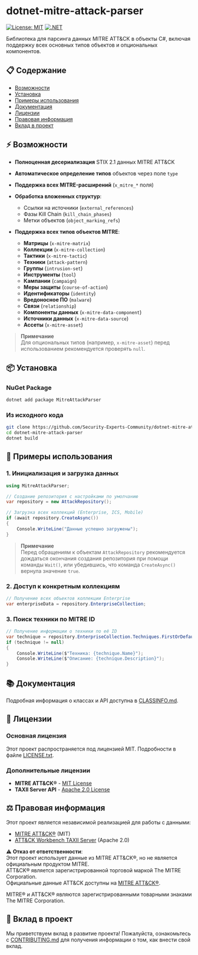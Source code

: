 # dotnet-mitre-attack-parser

[![License: MIT](https://img.shields.io/badge/License-MIT-yellow.svg)](https://opensource.org/licenses/MIT)
[![.NET](https://img.shields.io/badge/.NET-8.0-blue.svg)](https://dotnet.microsoft.com/download/dotnet/8.0)

Библиотека для парсинга данных MITRE ATT&CK в объекты C#, включая поддержку всех основных типов объектов и опциональных компонентов.

## 📋 Содержание

- [Возможности](#features)
- [Установка](#installation)
- [Примеры использования](#usage-examples)
- [Документация](#documentation)
- [Лицензии](#licenses)
- [Правовая информация](#legal-information)
- [Вклад в проект](#contributing)

## ⚡ Возможности <a name="features"></a>

- **Полноценная десериализация** STIX 2.1 данных MITRE ATT&CK  
- **Автоматическое определение типов** объектов через поле `type`  
- **Поддержка всех MITRE-расширений** (`x_mitre_*` поля)  
- **Обработка вложенных структур**:
  - Ссылки на источники (`external_references`)  
  - Фазы Kill Chain (`kill_chain_phases`)  
  - Метки объектов (`object_marking_refs`)  

- **Поддержка всех типов объектов MITRE**:

  - **Матрицы** (`x-mitre-matrix`) 
  - **Коллекции** (`x-mitre-collection`) 
  - **Тактики** (`x-mitre-tactic`) 
  - **Техники** (`attack-pattern`) 
  - **Группы** (`intrusion-set`) 
  - **Инструменты** (`tool`)   
  - **Кампании** (`campaign`) 
  - **Меры защиты** (`course-of-action`) 
  - **Идентификаторы** (`identity`) 
  - **Вредоносное ПО** (`malware`) 
  - **Связи** (`relationship`) 
  - **Компоненты данных** (`x-mitre-data-component`) 
  - **Источники данных** (`x-mitre-data-source`) 
  - **Ассеты** (`x-mitre-asset`) 

> **Примечание**  
> Для опциональных типов (например, `x-mitre-asset`) перед использованием рекомендуется проверять `null`.  

## 📦 Установка <a name="installation"></a>

### NuGet Package

```bash
dotnet add package MitreAttackParser
```

### Из исходного кода

```bash
git clone https://github.com/Security-Experts-Community/dotnet-mitre-attack-parser.git
cd dotnet-mitre-attack-parser
dotnet build
```

## 🚀 Примеры использования <a name="usage-examples"></a>

### 1. Инициализация и загрузка данных
```csharp
using MitreAttackParser;

// Создание репозитория с настройками по умолчанию
var repository = new AttackRepository();

// Загрузка всех коллекций (Enterprise, ICS, Mobile)
if (await repository.CreateAsync())
{
    Console.WriteLine("Данные успешно загружены");
}
```

> **Примечание**  
> Перед обращениям к объектам `AttackRepository` рекомендуется дождаться окончания создания репозитория при помощи команды `Wait()`, или убедившись, что команда `CreateAsync()` вернула значение `true`.

### 2. Доступ к конкретным коллекциям
```csharp
// Получение всех объектов коллекции Enterprise
var enterpriseData = repository.EnterpriseCollection;
```

### 3. Поиск техники по MITRE ID
```csharp
// Получение информации о техники по её ID
var technique = repository.EnterpriseCollection.Techniques.FirstOrDefault(t => t.Id == "attack-pattern--00d0b012-8a03-410e-95de-5826bf542de6");
if (technique != null)
{
    Console.WriteLine($"Техника: {technique.Name}");
    Console.WriteLine($"Описание: {technique.Description}");
}
```

## 📚 Документация <a name="documentation"></a>

Подробная информация о классах и API доступна в [CLASSINFO.md](CLASSINFO.md).

## 📄 Лицензии <a name="licenses"></a>

### Основная лицензия
Этот проект распространяется под лицензией MIT. Подробности в файле [LICENSE.txt](LICENSE.txt).

### Дополнительные лицензии
- **MITRE ATT&CK®** - [MIT License](LICENSE-ATTACK.txt)
- **TAXII Server API** - [Apache 2.0 License](LICENSE-TAXII.txt)

## ⚖️ Правовая информация <a name="legal-information"></a>

Этот проект является независимой реализацией для работы с данными:
- [MITRE ATT&CK®](https://attack.mitre.org/) (MIT)
- [ATT&CK Workbench TAXII Server](https://github.com/mitre-attack/attack-workbench-taxii-server) (Apache 2.0)

⚠ **Отказ от ответственности**:  
Этот проект использует данные из MITRE ATT&CK®, но не является официальным продуктом MITRE.  
ATT&CK® является зарегистрированной торговой маркой The MITRE Corporation.  
Официальные данные ATT&CK доступны на [MITRE ATT&CK®](https://attack.mitre.org/).

MITRE® и ATT&CK® являются зарегистрированными товарными знаками The MITRE Corporation.

## 🤝 Вклад в проект <a name="contributing"></a>

Мы приветствуем вклад в развитие проекта! Пожалуйста, ознакомьтесь с [CONTRIBUTING.md](CONTRIBUTING.md) для получения информации о том, как внести свой вклад.
